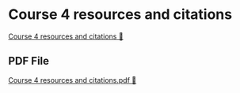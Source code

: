 # Course 4 resources and citations

[Course 4 resources and citations 🔗](https://www.coursera.org/learn/detect-respond-and-recover-from-cloud-cybersecurity-attacks/supplement/BZtaw/course-4-resources-and-citations)

## PDF File

[Course 4 resources and citations.pdf 🔗]()
